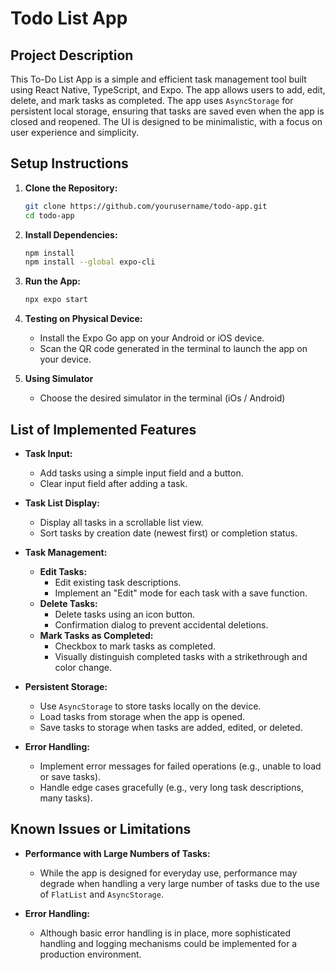 # Todo List App

## Project Description

This To-Do List App is a simple and efficient task management tool built using React Native, TypeScript, and Expo. The app allows users to add, edit, delete, and mark tasks as completed. The app uses `AsyncStorage` for persistent local storage, ensuring that tasks are saved even when the app is closed and reopened. The UI is designed to be minimalistic, with a focus on user experience and simplicity.

## Setup Instructions

1. **Clone the Repository:**
   ```bash
   git clone https://github.com/yourusername/todo-app.git
   cd todo-app
   ```

2. **Install Dependencies:**
   ```bash
   npm install
   npm install --global expo-cli
   ```

3. **Run the App:**
   ```bash
   npx expo start
   ```

4. **Testing on Physical Device:**
   - Install the Expo Go app on your Android or iOS device.
   - Scan the QR code generated in the terminal to launch the app on your device.

5. **Using Simulator**
   - Choose the desired simulator in the terminal (iOs / Android) 

## List of Implemented Features

- **Task Input:**
  - Add tasks using a simple input field and a button.
  - Clear input field after adding a task.

- **Task List Display:**
  - Display all tasks in a scrollable list view.
  - Sort tasks by creation date (newest first) or completion status.

- **Task Management:**
  - **Edit Tasks:**
    - Edit existing task descriptions.
    - Implement an "Edit" mode for each task with a save function.
  - **Delete Tasks:**
    - Delete tasks using an icon button.
    - Confirmation dialog to prevent accidental deletions.
  - **Mark Tasks as Completed:**
    - Checkbox to mark tasks as completed.
    - Visually distinguish completed tasks with a strikethrough and color change.

- **Persistent Storage:**
  - Use `AsyncStorage` to store tasks locally on the device.
  - Load tasks from storage when the app is opened.
  - Save tasks to storage when tasks are added, edited, or deleted.

- **Error Handling:**
  - Implement error messages for failed operations (e.g., unable to load or save tasks).
  - Handle edge cases gracefully (e.g., very long task descriptions, many tasks).

## Known Issues or Limitations

- **Performance with Large Numbers of Tasks:**
  - While the app is designed for everyday use, performance may degrade when handling a very large number of tasks due to the use of `FlatList` and `AsyncStorage`.
  
- **Error Handling:**
  - Although basic error handling is in place, more sophisticated handling and logging mechanisms could be implemented for a production environment.
